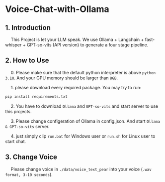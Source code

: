 # Voice-Chat-with-Ollama
 
## 1. Introduction

&emsp; This Project is let your LLM speak. We use Ollama + Langchain + fast-whisper + GPT-so-vits (API version) to generate a four stage pipeline.

## 2. How to Use

&emsp; 0. Please make sure that the default python interpreter is above `python 3.10`. And your GPU memory should be larger than `8GB`.

&emsp; 1. please download every required package. You may try to run:

```bash
pip install requirements.txt
```

&emsp; 2. You have to download `Ollama` and `GPT-so-vits` and start server to use this projects.

&emsp; 3. Please change configeration of Ollama in config.json. And start `Ollama & GPT-so-vits` server.

&emsp; 4. just simply clip `run.bat` for Windows user or `run.sh` for Linux user to start chat.

## 3. Change Voice

&emsp; Please change voice in `./data/voice_text_pear` into your voice (`.wav format, 3-10 seconds`).
